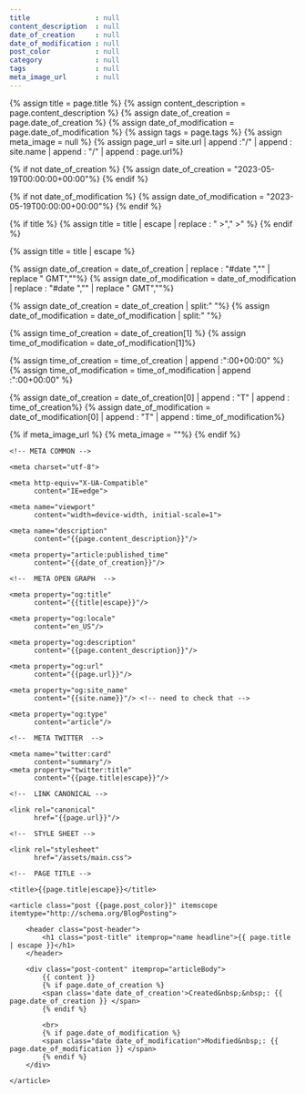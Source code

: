 ```yaml
---
title                : null
content_description  : null
date_of_creation     : null
date_of_modification : null
post_color           : null
category             : null
tags                 : null
meta_image_url       : null
---
```


<!-- LIQUID -->

<!--   DECLARATION -->

{% assign title                = page.title %}
{% assign content_description  = page.content_description %}
{% assign date_of_creation     = page.date_of_creation %}
{% assign date_of_modification = page.date_of_modification %}
{% assign tags                 = page.tags %}
{% assign meta_image           = null %}
{% assign page_url             = site.url | append :"/" | append : site.name | append : "/" | append : page.url%}

<!--   INITILISATION -->

<!-- default date
-->
{% if not date_of_creation %}
{% assign date_of_creation      = "2023-05-19T00:00:00+00:00"%}
{% endif %}

{% if not date_of_modification %}
{% assign date_of_modification  = "2023-05-19T00:00:00+00:00"%}
{% endif %}

<!-- title
-->
{% if title %}
{% assign title = title | escape | replace : " &gt;","&nbsp;&gt;" %}
{% endif %}


<!--   PROCESSING
 -->

{% assign title                = title | escape %}

<!--   PROCESSING > DATE
 -->

<!--     input                        = "#date 2023-06-28 05:16 1687914994970097614 GMT"
         output                       =       "2023-06-28T05:16:00+00:00"

-->

<!--     removing "#date " and " GMT"
                                 => "2023-06-28 05:16 1687914994970097614"
-->
{% assign date_of_creation       =  date_of_creation     | replace : "#date ","" | replace " GMT",""%}
{% assign date_of_modification   =  date_of_modification | replace : "#date ","" | replace " GMT",""%}

<!--     split date in array
                                => "[2023-06-28, 05:16, 1687914994970097614]"
-->
{% assign date_of_creation      =  date_of_creation     | split:" "%}
{% assign date_of_modification  =  date_of_modification | split:" "%}

<!--     getting time
                                => 05:16
-->

{% assign time_of_creation      =  date_of_creation[1]    %}
{% assign time_of_modification  =  date_of_modification[1]%}

<!--    hour with seconds and Time difference
I won't calculate the seconds ... for now ?
                               => "05:16:00+00:00"
-->

{% assign time_of_creation     =  time_of_creation     | append :":00+00:00" %}
{% assign time_of_modification =  time_of_modification | append :":00+00:00" %}

<!--      adding 'T' and hour to date
                               => "2023-06-28T05:16:00+00:00"
                      reference   "2023-06-28T05:16:00+00:00"
-->
<!--                               2023-06-28                          T             05:16:00+00:00
-->
{% assign date_of_creation      =  date_of_creation[0]     | append : "T" | append : time_of_creation%}
{% assign date_of_modification  =  date_of_modification[0] | append : "T" | append : time_of_modification%}


<!-- META IMAGE
-->

{% if meta_image_url %}
{% meta_image = "<meta name='twitter:image' content='{{meta_image_url}}'/>"%}
{% endif %}


<!-- END LIQUID -->

<!DOCTYPE html>
<!--suppress ALL -->
<html lang="en'">

<head>
    <!--suppress HtmlUnknownAttribute -->

    <!-- META COMMON -->

    <meta charset="utf-8">

    <meta http-equiv="X-UA-Compatible"
          content="IE=edge">

    <meta name="viewport"
          content="width=device-width, initial-scale=1">

    <meta name="description"
          content="{{page.content_description}}"/>

    <meta property="article:published_time"
          content="{{date_of_creation}}"/>

    <!--  META OPEN GRAPH  -->

    <meta property="og:title"
          content="{{title|escape}}"/>

    <meta property="og:locale"
          content="en_US"/>

    <meta property="og:description"
          content="{{page.content_description}}"/>

    <meta property="og:url"
          content="{{page.url}}"/>

    <meta property="og:site_name"
          content="{{site.name}}"/> <!-- need to check that -->

    <meta property="og:type"
          content="article"/>

    <!--  META TWITTER  -->

    <meta name="twitter:card"
          content="summary"/>
    <meta property="twitter:title"
          content="{{page.title|escape}}"/>

    <!--  LINK CANONICAL -->

    <link rel="canonical"
          href="{{page.url}}"/>

    <!--  STYLE SHEET -->

    <link rel="stylesheet"
          href="/assets/main.css">

    <!--  PAGE TITLE -->

    <title>{{page.title|escape}}</title>

</head>

<body>

<main class="page-content" aria-label="Content">

    <article class="post {{page.post_color}}" itemscope itemtype="http://schema.org/BlogPosting">

        <header class="post-header">
            <h1 class="post-title" itemprop="name headline">{{ page.title | escape }}</h1>
        </header>

        <div class="post-content" itemprop="articleBody">
            {{ content }}
            {% if page.date_of_creation %}
            <span class='date date_of_creation'>Created&nbsp;&nbsp;: {{ page.date_of_creation }} </span>
            {% endif %}

            <br>
            {% if page.date_of_modification %}
            <span class="date date_of_modification">Modified&nbsp;: {{ page.date_of_modification }} </span>
            {% endif %}
        </div>

    </article>

</main>

</body>

</html>

